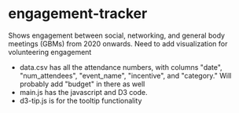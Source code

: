 # engagement-tracker
Shows engagement between social, networking, and general body meetings (GBMs) from 2020 onwards. Need to add visualization for volunteering engagement

- data.csv has all the attendance numbers, with columns "date", "num_attendees", "event_name", "incentive", and "category." Will probably add "budget" in there as well
- main.js has the javascript and D3 code. 
- d3-tip.js is for the tooltip functionality
